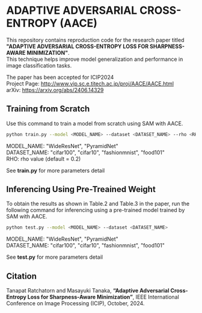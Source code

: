 # ADAPTIVE ADVERSARIAL CROSS-ENTROPY (AACE)
 
This repository contains reproduction code for the research paper titled **"ADAPTIVE ADVERSARIAL CROSS-ENTROPY LOSS FOR SHARPNESS-AWARE MINIMIZATION"**.  
This technique helps improve model generalization and performance in image classification tasks.

The paper has been accepted for ICIP2024  
Project Page: http://www.vip.sc.e.titech.ac.jp/proj/AACE/AACE.html  
arXiv: https://arxiv.org/abs/2406.14329

## Training from Scratch
Use this command to train a model from scratch using SAM with AACE.  

```bash
python train.py --model <MODEL_NAME> --dataset <DATASET_NAME> --rho <RHO>
```
MODEL_NAME: "WideResNet", "PyramidNet"  
DATASET_NAME: "cifar100", "cifar10", "fashionmnist", "food101"  
RHO: rho value (default = 0.2)

See **train.py** for more parameters detail

## Inferencing Using Pre-Treained Weight
To obtain the results as shown in Table.2 and Table.3 in the paper, run the following command for inferencing using a pre-trained model trained by SAM with AACE.


```bash
python test.py --model <MODEL_NAME> --dataset <DATASET_NAME>
```

MODEL_NAME: "WideResNet", "PyramidNet"  
DATASET_NAME: "cifar100", "cifar10", "fashionmnist", "food101"

See **test.py** for more parameters detail

## Citation
Tanapat Ratchatorn and Masayuki Tanaka, **“Adaptive Adversarial Cross-Entropy Loss for Sharpness-Aware Minimization”**, IEEE International Conference on Image Processing (ICIP), October, 2024.
